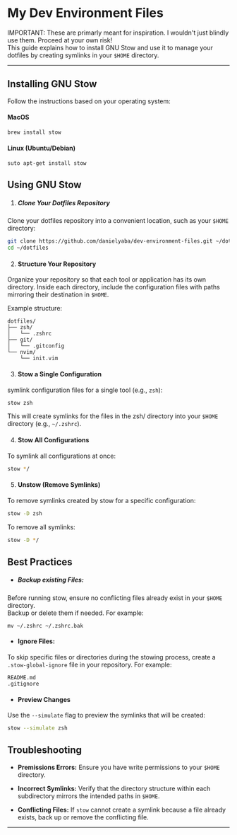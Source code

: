 # My Dev Environment Files

IMPORTANT: These are primarly meant for inspiration. I wouldn't just blindly use them. Proceed at your own risk!  
This guide explains how to install GNU Stow and use it to manage your dotfiles by creating symlinks in your `$HOME` directory.

---

## **Installing GNU Stow**

Follow the instructions based on your operating system:

#### **MacOS**

```bash
brew install stow
```

#### **Linux (Ubuntu/Debian)**

```
suto apt-get install stow
```

## **Using GNU Stow**
1. ##### Clone Your  Dotfiles Repository
Clone your dotfiles repository into a convenient location, such as your `$HOME` directory:

```bash
git clone https://github.com/danielyaba/dev-environment-files.git ~/dotfiles
cd ~/dotfiles
```

2. #### Structure Your Repository
Organize your repository so that each tool or application has its own directory. Inside each directory, include the configuration files with paths mirroring their destination in `$HOME`.

Example structure:
```
dotfiles/
├── zsh/
│   └── .zshrc
├── git/
│   └── .gitconfig
└── nvim/
    └── init.vim
```

3. #### Stow a Single Configuration
symlink configuration files for a single tool (e.g., `zsh`):

```bash
stow zsh
```

This will create symlinks for the files in the zsh/ directory into your `$HOME` directory (e.g., `~/.zshrc`).

4. #### Stow All Configurations
To symlink all configurations at once:
```bash
stow */
```

5. #### Unstow (Remove Symlinks)
To remove symlinks created by stow for a specific configuration:

```bash
stow -D zsh
```

To remove all symlinks:

```bash
stow -D */
```

## Best Practices

* ##### Backup existing Files:
Before running stow, ensure no conflicting files already exist in your `$HOME` directory.   
Backup or delete them if needed. For example:

```
mv ~/.zshrc ~/.zshrc.bak
```

* #### Ignore Files:
To skip specific files or directories during the stowing process, create a `.stow-global-ignore` file in your repository. For example:

```
README.md
.gitignore
```

* #### Preview Changes
Use the `--simulate` flag to preview the symlinks that will be created:
```bash
stow --simulate zsh
```


## Troubleshooting

*  **Premissions Errors:** Ensure you have write permissions to your `$HOME` directory.

*  **Incorrect Symlinks:** Verify that the directory structure within each subdirectory mirrors the intended paths in `$HOME`.

*  **Conflicting Files:** If `stow` cannot create a symlink because a file already exists, back up or remove the conflicting file.

---

